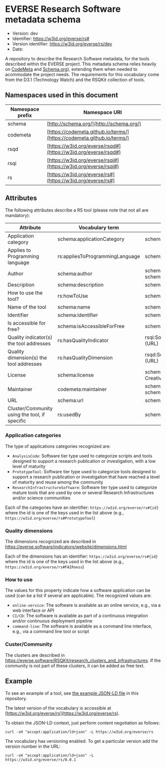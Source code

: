 # EVERSE Research Software metadata schema
- Version: dev
- Identifier: https://w3id.org/everse/rs#
- Version identifier: https://w3id.org/everse/rs/dev
- Date: 

A repository to describe the Research Software metadata, for the tools described within the EVERSE project.
This metadata schema relies heavily on [CodeMeta](https://codemeta.github.io/terms/) and [Schema.org](http://schema.org/)), extending them when needed to 
acommodate the project needs. The requirements for this vocabulary come from the D3.1 (Technology Watch) and
the RSQKit collection of tools.

## Namespaces used in this document

| Namespace prefix | Namespace URI |
|---|---|
|schema|[http://schema.org/](http://schema.org/)|
|codemeta|[https://codemeta.github.io/terms/](https://codemeta.github.io/terms/)|
|rsqd|[https://w3id.org/everse/rsqd#](https://w3id.org/everse/rsqd#)|
|rsqi|[https://w3id.org/everse/rsqi#](https://w3id.org/everse/rsqi#)|
|rs|[https://w3id.org/everse/rs#](https://w3id.org/everse/rs#)|

## Attributes

The following attributes describe a RS tool (please note that not all are mandatory): 

| Attribute | Vocabulary term | Expected value | Recognized terminology |
|---|---|---|---|
| Application category | schema:applicationCategory | schema:Text (string) | AnalysisCode, PrototypeTool, ResearchInfrastructureSoftware |
| Applies to Programming language | rs:appliesToProgrammingLanguage | schema:Text (string)| N/A |
| Author | schema:author | schema:Person or schema:Organization (URL) | N/A |
| Description | schema:description | schema:Text (string)| N/A |
| How to use the tool? | rs:howToUse | schema:Text (string) | online-service, CI/CD, command-line |
| Name of the tool | schema:name | schema:Text (string)| N/A |
| Identifier | schema:identifier | schema:URL (string)| N/A |
| Is accessible for free? | schema:isAccessibleForFree | schema:Boolean| N/A |
| Quality indicator(s) the tool addresses | rs:hasQualityIndicator | rsqi:SoftwareQualityIndicator (URL) | N/A |
| Quality dimension(s) the tool addresses | rs:hasQualityDimension | rsqd:SoftwareQualityDimension (URL) | See https://everse.software/indicators/website/dimensions.html |
| License | schema:license | schema:License (URL or CreativeWork)| N/A |
| Maintainer | codemeta:maintainer | schema:Person or schema:Organization | N/A |
| URL | schema:url | schema:URL (string)| N/A |
| Cluster/Community using the tool, if specific | rs:usedBy | schema:Text (string) | ENVRI, ESCAPE, LS-RI, PaNOSC, SSHOC |

### Application categories
The type of applications categories recognized are:
- `AnalysisCode`: Software tier type used to categorize scripts and tools designed to support a research publication or investigation, with a low level of maturity
- `PrototypeTool`: Software tier type used to categorize tools designed to support a research publication or investigation that have reached a level of maturity and reuse among the community
- `ResearchInfrastructureSoftware`: Software tier type used to categorize mature tools that are used by one or several Research Infrastructures and/or science communities

Each of the categories have an identifier: `https://w3id.org/everse/rs#{id}` where the id is one of the keys used in the list above (e.g., `https://w3id.org/everse/rs#PrototypeTool`)

### Quality dimensions

The dimensions recognized are described in https://everse.software/indicators/website/dimensions.html

Each of the dimensions has an identifier: `https://w3id.org/everse/rs#{id}` where the id is one of the keys used in the list above (e.g., `https://w3id.org/everse/rs#FAIRness`)

### How to use

The values for this property indicate how a software application can be used (can be a list if several are applicable).
The recognized values are:
- `online-service`: The software is available as an online service, e.g., via a web interface or API
- `CI/CD`: The software is available as part of a continuous integration and/or continuous deployment pipeline
- `command-line`: The software is available as a command line interface, e.g., via a command line tool or script

### Custer/Community

The clusters are described in https://everse.software/RSQKit/research_clusters_and_infrastructures. If the community is not part of these clusters, it can be added as free text.

## Example

To see an example of a tool, see [the example JSON-LD file](./example.json) in this repository.

The latest version of the vocabulary is accessible at [https://w3id.org/everse/rs](https://w3id.org/everse/rs).

To obtain the JSON-LD context, just perform content negotiation as follows:

```
curl -sH "accept:application/ld+json" -L https://w3id.org/everse/rs
```

The vocabulary has versioning enabled. To get a particular version add the version number in the URL:

```
curl -sH "accept:application/ld+json" -L https://w3id.org/everse/rs/0.0.1
```

